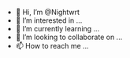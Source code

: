 - 👋 Hi, I’m @Nightwrt
- 👀 I’m interested in ...
- 🌱 I’m currently learning ...
- 💞️ I’m looking to collaborate on ...
- 📫 How to reach me ...

<!---
Nightwrt/Nightwrt is a ✨ special ✨ repository because its `README.md` (this file) appears on your GitHub profile.
You can click the Preview link to take a look at your changes.
--->

